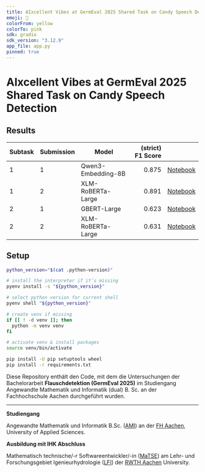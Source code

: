 ```yaml
---
title: AIxcellent Vibes at GermEval 2025 Shared Task on Candy Speech Detection
emoji: 🍭
colorFrom: yellow
colorTo: pink
sdk: gradio
sdk_version: "3.12.9"
app_file: app.py
pinned: true
---
```


# AIxcellent Vibes at GermEval 2025 Shared Task on Candy Speech Detection

## Results
| Subtask | Submission | Model              | (strict) F1 Score | |
|---------|------------|--------------------|------------------:|-|
|       1 |          1 | Qwen3-Embedding-8B |             0.875 | [Notebook](https://github.com/dslaborg/germeval2025/blob/main/subtask_1/submission_subtask1.ipynb) |
|       1 |          2 | XLM-RoBERTa-Large  |             0.891 | [Notebook](https://github.com/dslaborg/germeval2025/blob/main/subtask_1/submission_subtask1-2.ipynb) |
|       2 |          1 | GBERT-Large        |             0.623 | [Notebook](https://github.com/dslaborg/germeval2025/blob/main/subtask_2/submission_subtask2.ipynb) |
|       2 |          2 | XLM-RoBERTa-Large  |             0.631 | [Notebook](https://github.com/dslaborg/germeval2025/blob/main/subtask_2/submission_subtask2-2.ipynb) |


## Setup 

```bash
python_version="$(cat .python-version)"

# install the interpreter if it’s missing
pyenv install -s "${python_version}"

# select python version for current shell
pyenv shell "${python_version}"

# create venv if missing
if [[ ! -d venv ]]; then
  python -m venv venv
fi

# activate venv & install packages
source venv/bin/activate

pip install -U pip setuptools wheel
pip install -r requirements.txt
``` 



Diese Repository enthält den Code, mit dem die Untersuchungen der Bachelorarbeit **Flauschdetektion (GermEval 2025)** 
im Studiengang Angewandte Mathematik und Informatik (dual) B. Sc. an der Fachhochschule Aachen durchgeführt wurden. 


---


**Studiengang**

Angewandte Mathematik und Informatik B.Sc. ([AMI](https://www.fh-aachen.de/studium/angewandte-mathematik-und-informatik-bsc)) an der [FH Aachen](https://www.fh-aachen.de/), University of Applied Sciences.

**Ausbildung mit IHK Abschluss**

Mathematisch technische/-r Softwareentwickler/-in ([MaTSE](https://www.matse-ausbildung.de/startseite.html)) am Lehr- und Forschungsgebiet Igenieurhydrologie ([LFI](https://lfi.rwth-aachen.de/)) der [RWTH Aachen](https://www.rwth-aachen.de/) University.
